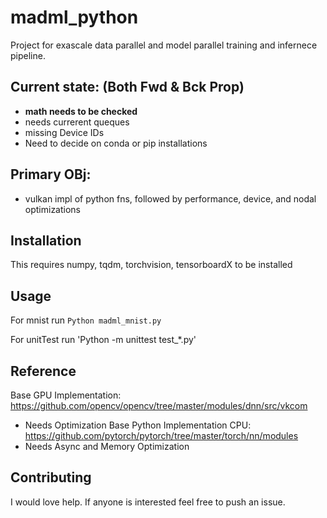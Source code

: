 # madml_python

Project for exascale data parallel and model parallel training and infernece pipeline.

## Current state: (Both Fwd & Bck Prop)
  - **math needs to be checked**
  - needs currerent queques 
  - missing Device IDs
  - Need to decide on conda or pip installations

## Primary OBj:
- vulkan impl of python fns, followed by performance, device, and nodal optimizations

## Installation
This requires numpy, tqdm, torchvision, tensorboardX  to be installed

## Usage
For mnist run `Python madml_mnist.py`

For unitTest run 'Python -m unittest test_*.py'


## Reference
Base GPU Implementation: https://github.com/opencv/opencv/tree/master/modules/dnn/src/vkcom
  - Needs Optimization
Base Python Implementation CPU: https://github.com/pytorch/pytorch/tree/master/torch/nn/modules
  - Needs Async and Memory Optimization
  
## Contributing

I would love help. If anyone is interested feel free to push an issue. 
